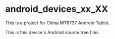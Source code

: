 # android_devices_xx_XX

This is a project for China MT6737 Android Tablet.

This is this device's Android source tree files.
